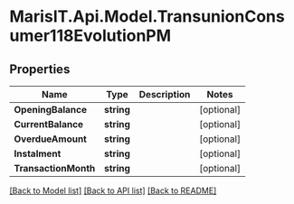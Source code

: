 
# MarisIT.Api.Model.TransunionConsumer118EvolutionPM

## Properties

Name | Type | Description | Notes
------------ | ------------- | ------------- | -------------
**OpeningBalance** | **string** |  | [optional] 
**CurrentBalance** | **string** |  | [optional] 
**OverdueAmount** | **string** |  | [optional] 
**Instalment** | **string** |  | [optional] 
**TransactionMonth** | **string** |  | [optional] 

[[Back to Model list]](../README.md#documentation-for-models)
[[Back to API list]](../README.md#documentation-for-api-endpoints)
[[Back to README]](../README.md)

